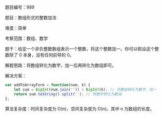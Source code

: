 题目编号：989

题目：数组形式的整数加法

难度：简单

考察范围：数组、数学

题干：给定一个非负整数数组表示一个整数，将这个整数加一。你可以假设这个整数除了 0 本身，没有任何前导的 0。

解题思路：将数组转化为数字，加一后再转化为数组即可。

解决方案：

```javascript
var addToArrayForm = function(num, k) {
    let sum = BigInt(num.join('')) + BigInt(k); // 将数组转化为数字，加一
    return sum.toString().split(''); // 将数字转化为数组
};
```

算法复杂度：时间复杂度为 O(n)，空间复杂度为 O(n)。其中 n 为数组的长度。